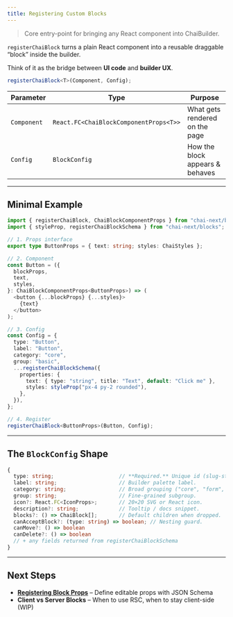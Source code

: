 ```yaml
---
title: Registering Custom Blocks
---
```


> Core entry-point for bringing any React component into ChaiBuilder.

`registerChaiBlock` turns a plain React component into a reusable draggable “block” inside the builder.

Think of it as the bridge between **UI code** and **builder UX**.

```ts
registerChaiBlock<T>(Component, Config);
```

| Parameter   | Type                                   | Purpose                         |
| ----------- | -------------------------------------- | ------------------------------- |
| `Component` | `React.FC<ChaiBlockComponentProps<T>>` | What gets rendered on the page  |
| `Config`    | `BlockConfig`                          | How the block appears & behaves |

---

## Minimal Example

```ts
import { registerChaiBlock, ChaiBlockComponentProps } from "chai-next/blocks";
import { styleProp, registerChaiBlockSchema } from "chai-next/blocks";

// 1. Props interface
export type ButtonProps = { text: string; styles: ChaiStyles };

// 2. Component
const Button = ({
  blockProps,
  text,
  styles,
}: ChaiBlockComponentProps<ButtonProps>) => (
  <button {...blockProps} {...styles}>
    {text}
  </button>
);

// 3. Config
const Config = {
  type: "Button",
  label: "Button",
  category: "core",
  group: "basic",
  ...registerChaiBlockSchema({
    properties: {
      text: { type: "string", title: "Text", default: "Click me" },
      styles: styleProp("px-4 py-2 rounded"),
    },
  }),
};

// 4. Register
registerChaiBlock<ButtonProps>(Button, Config);
```

---

## The `BlockConfig` Shape

```ts
{
  type: string;                     // **Required.** Unique id (slug-style).
  label: string;                    // Builder palette label.
  category: string;                 // Broad grouping ("core", "form", …).
  group: string;                    // Fine-grained subgroup.
  icon?: React.FC<IconProps>;       // 20×20 SVG or React icon.
  description?: string;             // Tooltip / docs snippet.
  blocks?: () => ChaiBlock[];       // Default children when dropped.
  canAcceptBlock?: (type: string) => boolean; // Nesting guard.
  canMove?: () => boolean
  canDelete?: () => boolean
  // + any fields returned from registerChaiBlockSchema
}
```

---

## Next Steps

- [**Registering Block Props**](https://www.notion.so/surajair/registering-block-props.md) – Define editable props with JSON Schema
- **Client vs Server Blocks** – When to use RSC, when to stay client-side (WIP)
